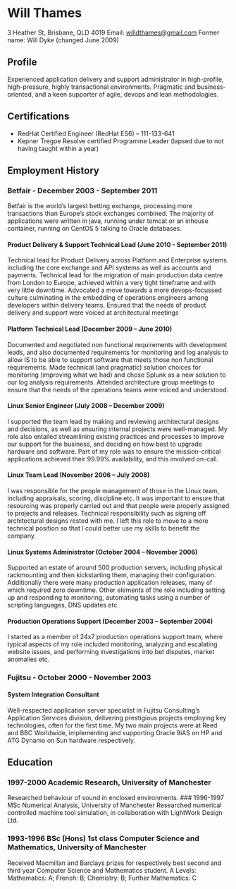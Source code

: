 # Will Thames

3 Heather St, Brisbane, QLD 4019
Email: willdthames@gmail.com
Former name: Will Dyke (changed June 2009)

## Profile
Experienced application delivery and support administrator in high-profile, high-pressure,  highly transactional environments. Pragmatic and business-oriented, and a keen supporter of agile, devops and lean methodologies.  

## Certifications

* RedHat Certified Engineer (RedHat ES6) – 111-133-641
* Kepner Tregoe Resolve certified Programme Leader (lapsed due to not having taught within a year)

## Employment History

### Betfair - December 2003 - September 2011
Betfair is the world’s largest betting exchange, processing more transactions than Europe’s stock exchanges combined. The majority of applications were written in java, running under tomcat or an inhouse container, running on CentOS 5 talking to Oracle databases.

#### Product Delivery & Support Technical Lead (June 2010 - September 2011)
Technical lead for Product Delivery across Platform and Enterprise systems including the core exchange and API systems as well as accounts and payments. Technical lead for the migration of main production data centre from London to Europe, achieved within a very tight timeframe and with very little downtime. Advocated a move towards a more devops-focussed culture culminating in the embedding of operations engineers among developers within delivery teams. Ensured that the needs of product delivery and support were voiced at architectural meetings

#### Platform Technical Lead (December 2009 – June 2010)
Documented and negotiated non functional requirements with development leads, and also documented requirements for monitoring and log analysis to allow IS to be able to support software that meets those non functional requirements. Made technical (and pragmatic) solution choices for monitoring (improving what we had) and chose Splunk as a new solution to our log analysis requirements. Attended architecture group meetings to ensure that the needs of the operations teams were voiced and understood.

#### Linux Senior Engineer (July 2008 – December 2009)
I supported the team lead by making and reviewing architectural designs and decisions, as well as ensuring internal projects were well-managed. My role also entailed streamlining existing practices and processes to improve our support for the business, and deciding on how best to upgrade hardware and software. Part of my role was to ensure the mission-critical applications achieved their 99.99% availability, and this involved on-call.

#### Linux Team Lead (November 2006 – July 2008)   
I was responsible for the people management of those in the Linux team, including appraisals, scoring, discipline etc. It was important to ensure that resourcing was properly carried out and that people were properly assigned to projects and releases. Technical responsibility such as signing off architectural designs rested with me. I left this role to move to a more technical position so that I could better use my skills to benefit the company.

#### Linux Systems Administrator (October 2004 – November 2006)
Supported an estate of around 500 production servers, including physical rackmounting and then kickstarting them, managing their configuration. Additionally there were many production application releases, many of which required zero downtime. Other elements of the role including setting up and responding to monitoring, automating tasks using a number of scripting languages, DNS updates etc.  

#### Production Operations Support (December 2003 – September 2004)
I started as a member of 24x7 production operations support team, where typical aspects of my role included monitoring, analyzing and escalating website issues, and performing investigations into bet disputes, market anomalies etc.

### Fujitsu - October 2000 - November 2003
#### System Integration Consultant
Well-respected application server specialist in Fujitsu Consulting’s Application Services division, delivering prestigious projects employing key technologies, often for the first time. My two main projects were at Reed and BBC Worldwide, implementing and supporting Oracle 9iAS on HP and ATG Dynamo on Sun hardware respectively.

## Education
### 1997-2000 Academic Research, University of Manchester
Researched behaviour of sound in enclosed environments.
### 1996-1997 MSc Numerical Analysis, University of Manchester
Researched numerical controlled machine tool simulation, in collaboration with LightWork Design Ltd.
### 1993-1996 BSc (Hons) 1st class Computer Science and Mathematics, University of Manchester

Received Macmillan and Barclays prizes for respectively best second and third year Computer Science and Mathematics student.
A Levels: Mathematics: A; French: B; Chemistry: B; Further Mathematics: C

